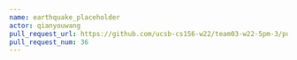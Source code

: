```yaml
---
name: earthquake_placeholder
actor: qianyouwang
pull_request_url: https://github.com/ucsb-cs156-w22/team03-w22-5pm-3/pull/36
pull_request_num: 36
---
```

